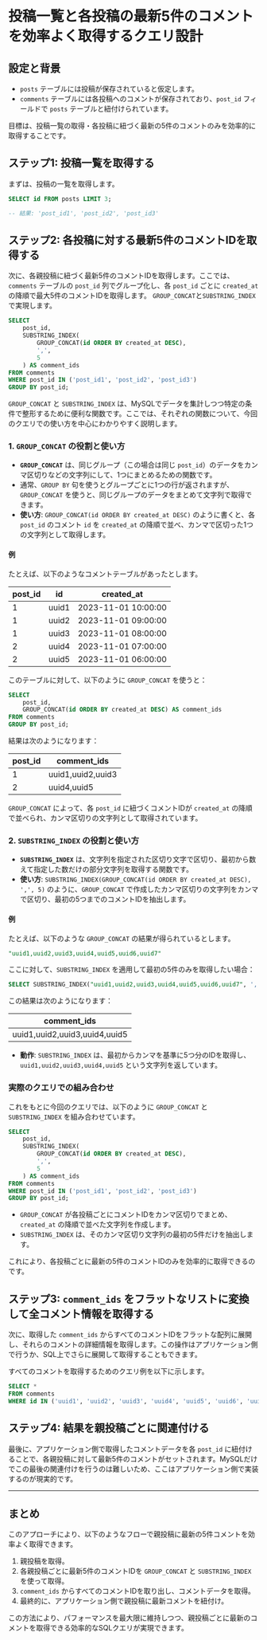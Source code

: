 # 投稿一覧と各投稿の最新5件のコメントを効率よく取得するクエリ設計

## 設定と背景
- `posts` テーブルには投稿が保存されていると仮定します。
- `comments` テーブルには各投稿へのコメントが保存されており、`post_id` フィールドで `posts` テーブルと紐付けられています。

目標は、投稿一覧の取得・各投稿に紐づく最新の5件のコメントのみを効率的に取得することです。

## ステップ1: 投稿一覧を取得する

まずは、投稿の一覧を取得します。

```sql
SELECT id FROM posts LIMIT 3;

-- 結果: 'post_id1', 'post_id2', 'post_id3'
```

## ステップ2: 各投稿に対する最新5件のコメントIDを取得する

次に、各親投稿に紐づく最新5件のコメントIDを取得します。ここでは、`comments` テーブルの `post_id` 列でグループ化し、各 `post_id` ごとに `created_at` の降順で最大5件のコメントIDを取得します。
`GROUP_CONCAT`と`SUBSTRING_INDEX`で実現します。

```sql
SELECT 
    post_id,
    SUBSTRING_INDEX(
        GROUP_CONCAT(id ORDER BY created_at DESC),
        ',',
        5
    ) AS comment_ids
FROM comments
WHERE post_id IN ('post_id1', 'post_id2', 'post_id3')
GROUP BY post_id;
```

`GROUP_CONCAT` と `SUBSTRING_INDEX` は、MySQLでデータを集計しつつ特定の条件で整形するために便利な関数です。ここでは、それぞれの関数について、今回のクエリでの使い方を中心にわかりやすく説明します。

### 1. `GROUP_CONCAT` の役割と使い方

- **`GROUP_CONCAT`** は、同じグループ（この場合は同じ `post_id`）のデータをカンマ区切りなどの文字列にして、1つにまとめるための関数です。
- 通常、`GROUP BY` 句を使うとグループごとに1つの行が返されますが、`GROUP_CONCAT` を使うと、同じグループのデータをまとめて文字列で取得できます。
- **使い方**: `GROUP_CONCAT(id ORDER BY created_at DESC)` のように書くと、各 `post_id` のコメント `id` を `created_at` の降順で並べ、カンマで区切った1つの文字列として取得します。

#### 例

たとえば、以下のようなコメントテーブルがあったとします。

| post_id | id    | created_at          |
|---------|-------|---------------------|
| 1       | uuid1 | 2023-11-01 10:00:00 |
| 1       | uuid2 | 2023-11-01 09:00:00 |
| 1       | uuid3 | 2023-11-01 08:00:00 |
| 2       | uuid4 | 2023-11-01 07:00:00 |
| 2       | uuid5 | 2023-11-01 06:00:00 |

このテーブルに対して、以下のように `GROUP_CONCAT` を使うと：

```sql
SELECT 
    post_id,
    GROUP_CONCAT(id ORDER BY created_at DESC) AS comment_ids
FROM comments
GROUP BY post_id;
```

結果は次のようになります：

| post_id | comment_ids         |
|---------|----------------------|
| 1       | uuid1,uuid2,uuid3   |
| 2       | uuid4,uuid5         |

`GROUP_CONCAT` によって、各 `post_id` に紐づくコメントIDが `created_at` の降順で並べられ、カンマ区切りの文字列として取得されています。

### 2. `SUBSTRING_INDEX` の役割と使い方

- **`SUBSTRING_INDEX`** は、文字列を指定された区切り文字で区切り、最初から数えて指定した数だけの部分文字列を取得する関数です。
- **使い方**: `SUBSTRING_INDEX(GROUP_CONCAT(id ORDER BY created_at DESC), ',', 5)` のように、`GROUP_CONCAT` で作成したカンマ区切りの文字列をカンマで区切り、最初の5つまでのコメントIDを抽出します。

#### 例

たとえば、以下のような `GROUP_CONCAT` の結果が得られているとします。

```sql
"uuid1,uuid2,uuid3,uuid4,uuid5,uuid6,uuid7"
```

ここに対して、`SUBSTRING_INDEX` を適用して最初の5件のみを取得したい場合：

```sql
SELECT SUBSTRING_INDEX("uuid1,uuid2,uuid3,uuid4,uuid5,uuid6,uuid7", ',', 5) AS comment_ids;
```

この結果は次のようになります：

| comment_ids        |
|--------------------|
| uuid1,uuid2,uuid3,uuid4,uuid5 |

- **動作**: `SUBSTRING_INDEX` は、最初からカンマを基準に5つ分のIDを取得し、`uuid1,uuid2,uuid3,uuid4,uuid5` という文字列を返しています。

### 実際のクエリでの組み合わせ

これをもとに今回のクエリでは、以下のように `GROUP_CONCAT` と `SUBSTRING_INDEX` を組み合わせています。

```sql
SELECT 
    post_id,
    SUBSTRING_INDEX(
        GROUP_CONCAT(id ORDER BY created_at DESC),
        ',',
        5
    ) AS comment_ids
FROM comments
WHERE post_id IN ('post_id1', 'post_id2', 'post_id3')
GROUP BY post_id;
```

- `GROUP_CONCAT` が各投稿ごとにコメントIDをカンマ区切りでまとめ、`created_at` の降順で並べた文字列を作成します。
- `SUBSTRING_INDEX` は、そのカンマ区切り文字列の最初の5件だけを抽出します。

これにより、各投稿ごとに最新の5件のコメントIDのみを効率的に取得できるのです。

## ステップ3: `comment_ids` をフラットなリストに変換して全コメント情報を取得する

次に、取得した `comment_ids` からすべてのコメントIDをフラットな配列に展開し、それらのコメントの詳細情報を取得します。この操作はアプリケーション側で行うか、SQL上でさらに展開して取得することもできます。

すべてのコメントを取得するためのクエリ例を以下に示します。

```sql
SELECT *
FROM comments
WHERE id IN ('uuid1', 'uuid2', 'uuid3', 'uuid4', 'uuid5', 'uuid6', 'uuid7', 'uuid8', 'uuid9', 'uuid10');
```

## ステップ4: 結果を親投稿ごとに関連付ける

最後に、アプリケーション側で取得したコメントデータを各 `post_id` に紐付けることで、各親投稿に対して最新5件のコメントがセットされます。MySQLだけでこの最後の関連付けを行うのは難しいため、ここはアプリケーション側で実装するのが現実的です。

---

## まとめ

このアプローチにより、以下のようなフローで親投稿に最新の5件コメントを効率よく取得できます。

1. 親投稿を取得。
2. 各親投稿ごとに最新5件のコメントIDを `GROUP_CONCAT` と `SUBSTRING_INDEX` を使って取得。
3. `comment_ids` からすべてのコメントIDを取り出し、コメントデータを取得。
4. 最終的に、アプリケーション側で親投稿に最新コメントを紐付け。

この方法により、パフォーマンスを最大限に維持しつつ、親投稿ごとに最新のコメントを取得できる効率的なSQLクエリが実現できます。
